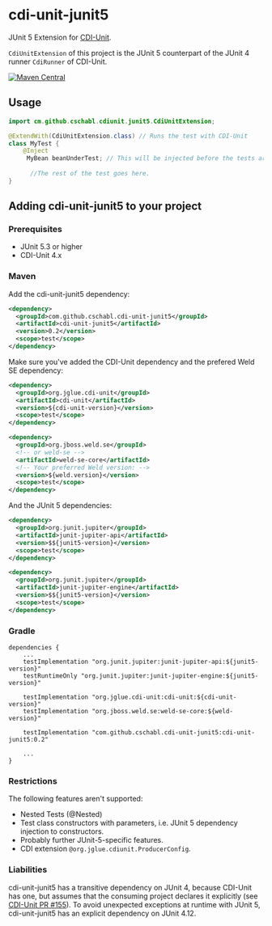 # cdi-unit-junit5
JUnit 5 Extension for [CDI-Unit](https://github.com/BrynCooke/cdi-unit).

`CdiUnitExtension` of this project is the JUnit 5 counterpart of the JUnit 4 runner `CdiRunner` of CDI-Unit.

[![Maven Central](https://maven-badges.herokuapp.com/maven-central/com.github.cschabl.cdi-unit-junit5/cdi-unit-junit5/badge.svg)](https://maven-badges.herokuapp.com/maven-central/com.github.cschabl.cdi-unit-junit5/cdi-unit-junit5/)

## Usage

```java
import cm.github.cschabl.cdiunit.junit5.CdiUnitExtension;

@ExtendWith(CdiUnitExtension.class) // Runs the test with CDI-Unit
class MyTest {
    @Inject
     MyBean beanUnderTest; // This will be injected before the tests are run!
 
      //The rest of the test goes here.
}
```

## Adding cdi-unit-junit5 to your project

### Prerequisites

* JUnit 5.3 or higher
* CDI-Unit 4.x

### Maven

Add the cdi-unit-junit5 dependency:

```xml
<dependency>
  <groupId>com.github.cschabl.cdi-unit-junit5</groupId>
  <artifactId>cdi-unit-junit5</artifactId>
  <version>0.2</version>
  <scope>test</scope>
</dependency>
```

Make sure you've added the CDI-Unit dependency and the prefered Weld SE dependency:

```xml
<dependency>
  <groupId>org.jglue.cdi-unit</groupId>
  <artifactId>cdi-unit</artifactId>
  <version>${cdi-unit-version}</version>
  <scope>test</scope>
</dependency>
```

```xml
<dependency>
  <groupId>org.jboss.weld.se</groupId>
  <!-- or weld-se -->
  <artifactId>weld-se-core</artifactId>
  <!-- Your preferred Weld version: -->
  <version>${weld.version}</version>
  <scope>test</scope>
</dependency>
```

And the JUnit 5 dependencies:

```xml
<dependency>
  <groupId>org.junit.jupiter</groupId>
  <artifactId>junit-jupiter-api</artifactId>
  <version>$${junit5-version}</version>
  <scope>test</scope>
</dependency>
```

```xml
<dependency>
  <groupId>org.junit.jupiter</groupId>
  <artifactId>junit-jupiter-engine</artifactId>
  <version>$${junit5-version}</version>
  <scope>test</scope>
</dependency>
```

### Gradle

```
dependencies {
    ...
    testImplementation "org.junit.jupiter:junit-jupiter-api:${junit5-version}"
    testRuntimeOnly "org.junit.jupiter:junit-jupiter-engine:${junit5-version}"

    testImplementation "org.jglue.cdi-unit:cdi-unit:${cdi-unit-version}"
    testImplementation "org.jboss.weld.se:weld-se-core:${weld-version}"

    testImplementation "com.github.cschabl.cdi-unit-junit5:cdi-unit-junit5:0.2"
    
    ...
}
```

### Restrictions

The following features aren't supported: 

* Nested Tests (@Nested)
* Test class constructors with parameters, i.e. JUnit 5 dependency injection to constructors.
* Probably further JUnit-5-specific features.
* CDI extension `@org.jglue.cdiunit.ProducerConfig`.

### Liabilities

cdi-unit-junit5 has a transitive dependency on JUnit 4, because CDI-Unit has one, 
but assumes that the consuming project declares it explicitly (see [CDI-Unit PR #155](https://github.com/BrynCooke/cdi-unit/pull/155)). 
To avoid unexpected exceptions at runtime with JUnit 5, 
cdi-unit-junit5 has an explicit dependency on JUnit 4.12.